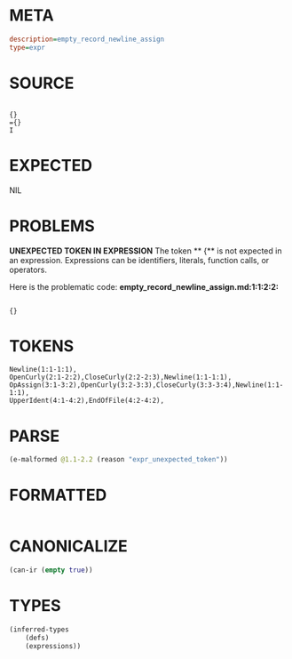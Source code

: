 # META
~~~ini
description=empty_record_newline_assign
type=expr
~~~
# SOURCE
~~~roc

{} 
={}
I
~~~
# EXPECTED
NIL
# PROBLEMS
**UNEXPECTED TOKEN IN EXPRESSION**
The token **
{** is not expected in an expression.
Expressions can be identifiers, literals, function calls, or operators.

Here is the problematic code:
**empty_record_newline_assign.md:1:1:2:2:**
```roc

{} 
```


# TOKENS
~~~zig
Newline(1:1-1:1),
OpenCurly(2:1-2:2),CloseCurly(2:2-2:3),Newline(1:1-1:1),
OpAssign(3:1-3:2),OpenCurly(3:2-3:3),CloseCurly(3:3-3:4),Newline(1:1-1:1),
UpperIdent(4:1-4:2),EndOfFile(4:2-4:2),
~~~
# PARSE
~~~clojure
(e-malformed @1.1-2.2 (reason "expr_unexpected_token"))
~~~
# FORMATTED
~~~roc

~~~
# CANONICALIZE
~~~clojure
(can-ir (empty true))
~~~
# TYPES
~~~clojure
(inferred-types
	(defs)
	(expressions))
~~~

